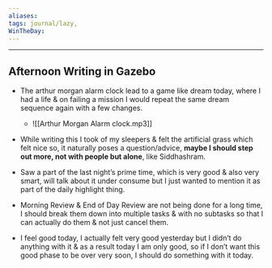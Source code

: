 ```yaml
---
aliases:
tags: journal/lazy, 
WinTheDay: 
---
```


---
## Afternoon Writing in Gazebo
- The arthur morgan alarm clock lead to a game like dream today, where I had a life & on failing a mission I would repeat the same dream sequence again with a few changes.
	- ![[Arthur Morgan Alarm clock.mp3]]
		
- While writing this I took of my sleepers & felt the artificial grass which felt nice so, it naturally poses a question/advice, **maybe I should step out more, not with people but alone**, like Siddhashram.
- Saw a part of the last night’s prime time, which is very good & also very smart, will talk about it under consume but I just wanted to mention it as part of the daily highlight thing.
- Morning Review & End of Day Review are not being done for a long time, I should break them down into multiple tasks & with no subtasks so that I can actually do them & not just cancel them.
- I feel good today, I actually felt very good yesterday but I didn’t do anything with it & as a result today I am only good, so if I don’t want this good phase to be over very soon, I should do something with it today.
  
